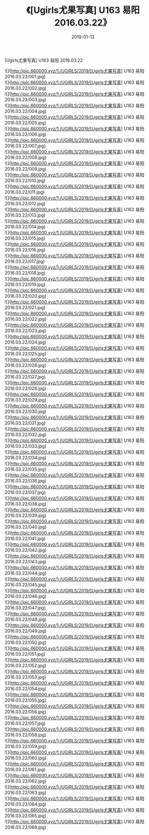 ﻿---
layout: post
title:  《[Ugirls尤果写真] U163 易阳 2016.03.22》
date:   2019-01-13
img: http://pic.660000.xyz/1:/UGIRLS/2019/[Ugirls尤果写真] U163 易阳 2016.03.22/000.jpg
categories: [美女, 清纯, 唯美]
---

[Ugirls尤果写真] U163 易阳 2016.03.22

 ![](http://pic.660000.xyz/1:/UGIRLS/2019/[Ugirls尤果写真] U163 易阳 2016.03.22/001.jpg) <br>![](http://pic.660000.xyz/1:/UGIRLS/2019/[Ugirls尤果写真] U163 易阳 2016.03.22/002.jpg) <br>![](http://pic.660000.xyz/1:/UGIRLS/2019/[Ugirls尤果写真] U163 易阳 2016.03.22/003.jpg) <br>![](http://pic.660000.xyz/1:/UGIRLS/2019/[Ugirls尤果写真] U163 易阳 2016.03.22/004.jpg) <br>![](http://pic.660000.xyz/1:/UGIRLS/2019/[Ugirls尤果写真] U163 易阳 2016.03.22/005.jpg) <br>![](http://pic.660000.xyz/1:/UGIRLS/2019/[Ugirls尤果写真] U163 易阳 2016.03.22/006.jpg) <br>![](http://pic.660000.xyz/1:/UGIRLS/2019/[Ugirls尤果写真] U163 易阳 2016.03.22/007.jpg) <br>![](http://pic.660000.xyz/1:/UGIRLS/2019/[Ugirls尤果写真] U163 易阳 2016.03.22/008.jpg) <br>![](http://pic.660000.xyz/1:/UGIRLS/2019/[Ugirls尤果写真] U163 易阳 2016.03.22/009.jpg) <br>![](http://pic.660000.xyz/1:/UGIRLS/2019/[Ugirls尤果写真] U163 易阳 2016.03.22/010.jpg) <br>![](http://pic.660000.xyz/1:/UGIRLS/2019/[Ugirls尤果写真] U163 易阳 2016.03.22/011.jpg) <br>![](http://pic.660000.xyz/1:/UGIRLS/2019/[Ugirls尤果写真] U163 易阳 2016.03.22/012.jpg) <br>![](http://pic.660000.xyz/1:/UGIRLS/2019/[Ugirls尤果写真] U163 易阳 2016.03.22/013.jpg) <br>![](http://pic.660000.xyz/1:/UGIRLS/2019/[Ugirls尤果写真] U163 易阳 2016.03.22/014.jpg) <br>![](http://pic.660000.xyz/1:/UGIRLS/2019/[Ugirls尤果写真] U163 易阳 2016.03.22/015.jpg) <br>![](http://pic.660000.xyz/1:/UGIRLS/2019/[Ugirls尤果写真] U163 易阳 2016.03.22/016.jpg) <br>![](http://pic.660000.xyz/1:/UGIRLS/2019/[Ugirls尤果写真] U163 易阳 2016.03.22/017.jpg) <br>![](http://pic.660000.xyz/1:/UGIRLS/2019/[Ugirls尤果写真] U163 易阳 2016.03.22/018.jpg) <br>![](http://pic.660000.xyz/1:/UGIRLS/2019/[Ugirls尤果写真] U163 易阳 2016.03.22/019.jpg) <br>![](http://pic.660000.xyz/1:/UGIRLS/2019/[Ugirls尤果写真] U163 易阳 2016.03.22/020.jpg) <br>![](http://pic.660000.xyz/1:/UGIRLS/2019/[Ugirls尤果写真] U163 易阳 2016.03.22/021.jpg) <br>![](http://pic.660000.xyz/1:/UGIRLS/2019/[Ugirls尤果写真] U163 易阳 2016.03.22/022.jpg) <br>![](http://pic.660000.xyz/1:/UGIRLS/2019/[Ugirls尤果写真] U163 易阳 2016.03.22/023.jpg) <br>![](http://pic.660000.xyz/1:/UGIRLS/2019/[Ugirls尤果写真] U163 易阳 2016.03.22/024.jpg) <br>![](http://pic.660000.xyz/1:/UGIRLS/2019/[Ugirls尤果写真] U163 易阳 2016.03.22/025.jpg) <br>![](http://pic.660000.xyz/1:/UGIRLS/2019/[Ugirls尤果写真] U163 易阳 2016.03.22/026.jpg) <br>![](http://pic.660000.xyz/1:/UGIRLS/2019/[Ugirls尤果写真] U163 易阳 2016.03.22/027.jpg) <br>![](http://pic.660000.xyz/1:/UGIRLS/2019/[Ugirls尤果写真] U163 易阳 2016.03.22/028.jpg) <br>![](http://pic.660000.xyz/1:/UGIRLS/2019/[Ugirls尤果写真] U163 易阳 2016.03.22/029.jpg) <br>![](http://pic.660000.xyz/1:/UGIRLS/2019/[Ugirls尤果写真] U163 易阳 2016.03.22/030.jpg) <br>![](http://pic.660000.xyz/1:/UGIRLS/2019/[Ugirls尤果写真] U163 易阳 2016.03.22/031.jpg) <br>![](http://pic.660000.xyz/1:/UGIRLS/2019/[Ugirls尤果写真] U163 易阳 2016.03.22/032.jpg) <br>![](http://pic.660000.xyz/1:/UGIRLS/2019/[Ugirls尤果写真] U163 易阳 2016.03.22/033.jpg) <br>![](http://pic.660000.xyz/1:/UGIRLS/2019/[Ugirls尤果写真] U163 易阳 2016.03.22/034.jpg) <br>![](http://pic.660000.xyz/1:/UGIRLS/2019/[Ugirls尤果写真] U163 易阳 2016.03.22/035.jpg) <br>![](http://pic.660000.xyz/1:/UGIRLS/2019/[Ugirls尤果写真] U163 易阳 2016.03.22/036.jpg) <br>![](http://pic.660000.xyz/1:/UGIRLS/2019/[Ugirls尤果写真] U163 易阳 2016.03.22/037.jpg) <br>![](http://pic.660000.xyz/1:/UGIRLS/2019/[Ugirls尤果写真] U163 易阳 2016.03.22/038.jpg) <br>![](http://pic.660000.xyz/1:/UGIRLS/2019/[Ugirls尤果写真] U163 易阳 2016.03.22/039.jpg) <br>![](http://pic.660000.xyz/1:/UGIRLS/2019/[Ugirls尤果写真] U163 易阳 2016.03.22/040.jpg) <br>![](http://pic.660000.xyz/1:/UGIRLS/2019/[Ugirls尤果写真] U163 易阳 2016.03.22/041.jpg) <br>![](http://pic.660000.xyz/1:/UGIRLS/2019/[Ugirls尤果写真] U163 易阳 2016.03.22/042.jpg) <br>![](http://pic.660000.xyz/1:/UGIRLS/2019/[Ugirls尤果写真] U163 易阳 2016.03.22/043.jpg) <br>![](http://pic.660000.xyz/1:/UGIRLS/2019/[Ugirls尤果写真] U163 易阳 2016.03.22/044.jpg) <br>![](http://pic.660000.xyz/1:/UGIRLS/2019/[Ugirls尤果写真] U163 易阳 2016.03.22/045.jpg) <br>![](http://pic.660000.xyz/1:/UGIRLS/2019/[Ugirls尤果写真] U163 易阳 2016.03.22/046.jpg) <br>![](http://pic.660000.xyz/1:/UGIRLS/2019/[Ugirls尤果写真] U163 易阳 2016.03.22/047.jpg) <br>![](http://pic.660000.xyz/1:/UGIRLS/2019/[Ugirls尤果写真] U163 易阳 2016.03.22/048.jpg) <br>![](http://pic.660000.xyz/1:/UGIRLS/2019/[Ugirls尤果写真] U163 易阳 2016.03.22/049.jpg) <br>![](http://pic.660000.xyz/1:/UGIRLS/2019/[Ugirls尤果写真] U163 易阳 2016.03.22/050.jpg) <br>![](http://pic.660000.xyz/1:/UGIRLS/2019/[Ugirls尤果写真] U163 易阳 2016.03.22/051.jpg) <br>![](http://pic.660000.xyz/1:/UGIRLS/2019/[Ugirls尤果写真] U163 易阳 2016.03.22/052.jpg) <br>![](http://pic.660000.xyz/1:/UGIRLS/2019/[Ugirls尤果写真] U163 易阳 2016.03.22/053.jpg) <br>![](http://pic.660000.xyz/1:/UGIRLS/2019/[Ugirls尤果写真] U163 易阳 2016.03.22/054.jpg) <br>![](http://pic.660000.xyz/1:/UGIRLS/2019/[Ugirls尤果写真] U163 易阳 2016.03.22/055.jpg) <br>![](http://pic.660000.xyz/1:/UGIRLS/2019/[Ugirls尤果写真] U163 易阳 2016.03.22/056.jpg) <br>![](http://pic.660000.xyz/1:/UGIRLS/2019/[Ugirls尤果写真] U163 易阳 2016.03.22/057.jpg) <br>![](http://pic.660000.xyz/1:/UGIRLS/2019/[Ugirls尤果写真] U163 易阳 2016.03.22/058.jpg) <br>![](http://pic.660000.xyz/1:/UGIRLS/2019/[Ugirls尤果写真] U163 易阳 2016.03.22/059.jpg) <br>![](http://pic.660000.xyz/1:/UGIRLS/2019/[Ugirls尤果写真] U163 易阳 2016.03.22/060.jpg) <br>![](http://pic.660000.xyz/1:/UGIRLS/2019/[Ugirls尤果写真] U163 易阳 2016.03.22/061.jpg) <br>![](http://pic.660000.xyz/1:/UGIRLS/2019/[Ugirls尤果写真] U163 易阳 2016.03.22/062.jpg) <br>![](http://pic.660000.xyz/1:/UGIRLS/2019/[Ugirls尤果写真] U163 易阳 2016.03.22/063.jpg) <br>![](http://pic.660000.xyz/1:/UGIRLS/2019/[Ugirls尤果写真] U163 易阳 2016.03.22/064.jpg) <br>![](http://pic.660000.xyz/1:/UGIRLS/2019/[Ugirls尤果写真] U163 易阳 2016.03.22/065.jpg) <br>![](http://pic.660000.xyz/1:/UGIRLS/2019/[Ugirls尤果写真] U163 易阳 2016.03.22/066.jpg) <br>